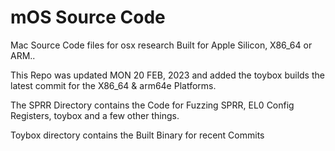 # mOS Source Code
Mac Source Code files for osx research Built for Apple Silicon, X86_64 or ARM.. 

This Repo was updated MON 20 FEB, 2023 and added the toybox builds the latest commit for the X86_64 & arm64e Platforms.

The SPRR Directory contains the Code for Fuzzing SPRR, EL0 Config Registers, toybox and a few other things. 

Toybox directory contains the Built Binary for recent Commits
